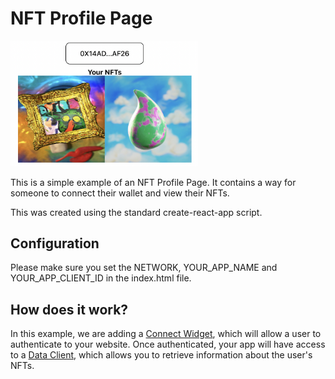 # NFT Profile Page

<img src="screenshot.png" width="300" />

This is a simple example of an NFT Profile Page. It contains a way for someone to connect their wallet and view their NFTs.

This was created using the standard create-react-app script.

## Configuration
Please make sure you set the NETWORK, YOUR_APP_NAME and YOUR_APP_CLIENT_ID in the index.html file.

## How does it work?
In this example, we are adding a [Connect Widget](https://docs.manifold.xyz/v/manifold-for-developers/client-widgets/connect-widget), which will allow a user to authenticate to your website.  Once authenticated, your app will have access to a [Data Client](https://docs.manifold.xyz/v/manifold-for-developers/client-widgets/connect-widget/data-client-apis), which allows you to retrieve information about the user's NFTs.
